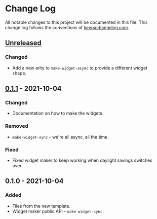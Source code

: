# Change Log
All notable changes to this project will be documented in this file. This change log follows the conventions of [keepachangelog.com](http://keepachangelog.com/).

## [Unreleased]
### Changed
- Add a new arity to `make-widget-async` to provide a different widget shape.

## [0.1.1] - 2021-10-04
### Changed
- Documentation on how to make the widgets.

### Removed
- `make-widget-sync` - we're all async, all the time.

### Fixed
- Fixed widget maker to keep working when daylight savings switches over.

## 0.1.0 - 2021-10-04
### Added
- Files from the new template.
- Widget maker public API - `make-widget-sync`.

[Unreleased]: https://github.com/your-name/guess-the-number/compare/0.1.1...HEAD
[0.1.1]: https://github.com/your-name/guess-the-number/compare/0.1.0...0.1.1
